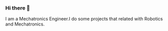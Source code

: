 ### Hi there 👋

I am a Mechatronics Engineer.I do some projects that related with Robotics and Mechatronics.

